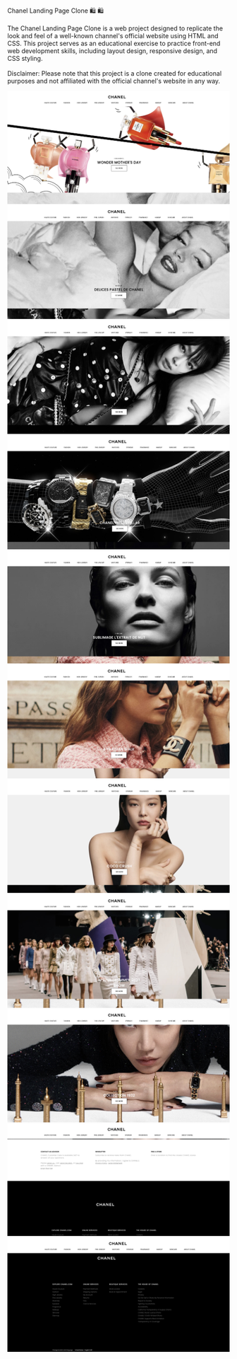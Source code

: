 Chanel Landing Page Clone 🛍️ 🛍️
<br>
<br>
The Chanel Landing Page Clone is a web project designed to replicate the look and feel of a well-known channel's official website using HTML and CSS. This project serves as an educational exercise to practice front-end web development skills, including layout design, responsive design, and CSS styling.
<br>
<br>
Disclaimer:
Please note that this project is a clone created for educational purposes and not affiliated with the official channel's website in any way.

![](images/chanel-1.jpg)
![](images/chanel-2.jpg)
![](images/chanel-3.jpg)
![](images/chanel-4.jpg)
![](images/chanel-5.jpg)
![](images/chanel-6.jpg)
![](images/chanel-7.jpg)
![](images/chanel-8.jpg)
![](images/chanel-9.jpg)
![](images/chanel-10.jpg)
![](images/chanel-11.jpg)
